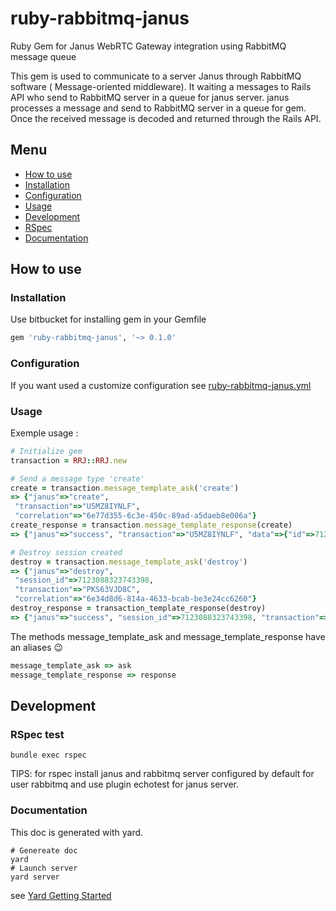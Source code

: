 # ruby-rabbitmq-janus

Ruby Gem for Janus WebRTC Gateway integration using RabbitMQ message queue

This gem is used to communicate to a server Janus through RabbitMQ software (
Message-oriented middleware). It waiting a messages to Rails API who send to RabbitMQ
server in a queue for janus server. janus processes a message and send to RabbitMQ server
in a queue for gem. Once the received message is decoded and returned through the Rails API.

## Menu
* [How to use](#how-to-use)
 * [Installation](#installation)
 * [Configuration](#configuration)
 * [Usage](#usage)
* [Development](#development)
 * [RSpec](#rspec-test)
 * [Documentation](#documentation)

## How to use

### Installation

Use bitbucket for installing gem in your Gemfile
```ruby
gem 'ruby-rabbitmq-janus', '~> 0.1.0'
```

### Configuration

If you want used a customize configuration see [ruby-rabbitmq-janus.yml](config/default.md)

### Usage

Exemple usage :
```ruby
# Initialize gem
transaction = RRJ::RRJ.new

# Send a message type 'create'
create = transaction.message_template_ask('create')
=> {"janus"=>"create",
 "transaction"=>"U5MZ8IYNLF",
 "correlation"=>"6e77d355-6c3e-450c-89ad-a5daeb8e006a"}
create_response = transaction.message_template_response(create)
=> {"janus"=>"success", "transaction"=>"U5MZ8IYNLF", "data"=>{"id"=>7123088323743398}}

# Destroy session created
destroy = transaction.message_template_ask('destroy')
=> {"janus"=>"destroy",
 "session_id"=>7123088323743398,
 "transaction"=>"PKS63VJD8C",
 "correlation"=>"6e34d8d6-814a-4633-bcab-be3e24cc6260"}
destroy_response = transaction_template_response(destroy)
=> {"janus"=>"success", "session_id"=>7123088323743398, "transaction"=>"PKS63VJD8C"}
```

The methods message_template_ask and message_template_response have an aliases :wink:
```ruby
message_template_ask => ask
message_template_response => response
```

## Development
### RSpec test

```linux
bundle exec rspec
```

TIPS: for rspec install janus and rabbitmq server configured by default for user
 rabbitmq and use plugin echotest for janus server.

### Documentation

This doc is generated with yard.

```
# Genereate doc
yard
# Launch server
yard server
```

see [Yard Getting Started](http://www.rubydoc.info/gems/yard/file/docs/GettingStarted.md)
